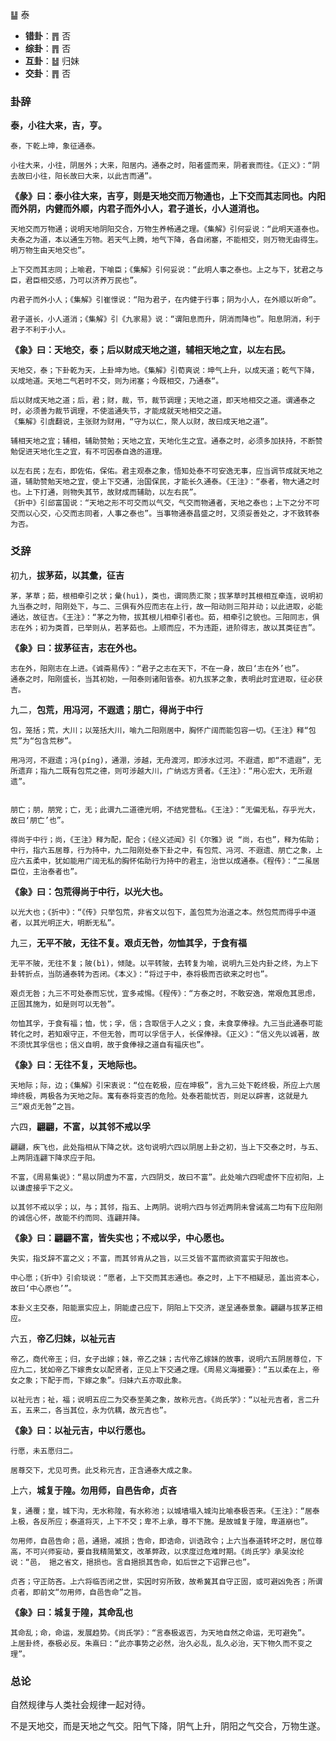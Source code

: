 ䷊ 泰 

+ **错卦**：䷋ 否
+ **综卦**：䷋ 否
+ **互卦**：䷵ 归妹 
+ **交卦**：䷋ 否

### 卦辞

**泰，小往大来，吉，亨。**

```
泰，下乾上坤，象征通泰。

小往大来，小往，阴居外；大来，阳居内。通泰之时，阳者盛而来，阴者衰而往。《正义》：“阴去故曰小往，阳长故曰大来，以此吉而通”。
```

**《彖》曰：泰小往大来，吉亨，则是天地交而万物通也，上下交而其志同也。内阳而外阴，内健而外顺，内君子而外小人，君子道长，小人道消也。**

```
天地交而万物通；说明天地阴阳交合，万物生养畅通之理。《集解》引何妥说：“此明天道泰也。夫泰之为道，本以通生万物。若天气上腾，地气下降，各自闭塞，不能相交，则万物无由得生。明万物生由天地交也”。

上下交而其志同；上喻君，下喻臣；《集解》引何妥说：“此明人事之泰也。上之与下，犹君之与臣，君臣相交感，乃可以济养万民也”。

内君子而外小人；《集解》引崔憬说：“阳为君子，在内健于行事；阴为小人，在外顺以听命”。

君子道长，小人道消；《集解》引《九家易》说：“谓阳息而升，阴消而降也”。阳息阴消，利于君子不利于小人。
```

**《象》曰：天地交，泰；后以财成天地之道，辅相天地之宜，以左右民。**

```
天地交，泰；下卦乾为天，上卦坤为地。《集解》引荀爽说：坤气上升，以成天道；乾气下降，以成地道。天地二气若时不交，则为闭塞；今既相交，乃通泰“。

后以财成天地之道；后，君；财，裁，节，裁节调理；天地之道，即天地相交之道。谓通泰之时，必须善为裁节调理，不使滥通失节，才能成就天地相交之道。
《集解》引虞翻说，主张财为财用，“守为以仁，聚人以财，故曰成天地之道”。

辅相天地之宜；辅相，辅助赞勉；天地之宜，天地化生之宜。通泰之时，必须多加扶持，不断赞勉促进天地化生之宜，有不可因泰自逸的道理。

以左右民；左右，即佐佑，保佑。君主观泰之象，悟知处泰不可安逸无事，应当调节成就天地之道，辅助赞勉天地之宜，使上下交通，治国保民，才能长久通泰。《王注》：“泰者，物大通之时也。上下打通，则物失其节，故财成而辅助，以左右民”。
《折中》引邱富国说：“天地之形不可交而以气交，气交而物通者，天地之泰也；上下之分不可交而以心交，心交而志同者，人事之泰也”。当事物通泰昌盛之时，又须妥善处之，才不致转泰为否。
```

### 爻辞

初九，**拔茅茹，以其彙，征吉**

```
茅，茅草；茹，根相牵引之状；彙(huì)，类也，谓同质汇聚；拔茅草时其根相互牵连，说明初九当泰之时，阳刚处下，与二、三俱有外应而志在上行，故一阳动则三阳并动；以此进取，必能通达，故征吉。《王注》：“茅之为物，拔其根儿相牵引者也。茹，相牵引之貌也。三阳同志，俱志在外；初为类首，已举则从，若茅茹也。上顺而应，不为违距，进阶得志，故以其类征吉”。
```

**《象》曰：拔茅征吉，志在外也。**

```
志在外，阳刚志在上进。《诚斋易传》：“君子之志在天下，不在一身，故曰‘志在外’也”。
通泰之时，阳刚盛长，当其初始，一阳泰则诸阳皆泰。初九拔茅之象，表明此时宜进取，征必获吉。
```

九二，**包荒，用冯河，不遐遗；朋亡，得尚于中行**

```
包，笼括；荒，大川；以笼括大川，喻九二阳刚居中，胸怀广阔而能包容一切。《王注》释“包荒”为“包含荒秽”。

用冯河，不遐遗；冯(píng)，通淜，涉越，无舟渡河，即涉水过河。不遐遗，即“不遗遐”，无所遗弃；指九二既有包荒之德，则可涉越大川，广纳远方贤者。《王注》：“用心宏大，无所遐遗”。


朋亡；朋，朋党；亡，无；此谓九二道德光明，不结党营私。《王注》：“无偏无私，存乎光大，故曰‘朋亡’也”。

得尚于中行；尚，《王注》释为配，配合；《经义述闻》引《尔雅》说 “尚，右也”，释为佑助；中行，指六五居尊，行为持中，九二阳刚处泰下卦之中，有包荒、冯河、不遐遗、朋亡之象，上应六五柔中，犹如能用广阔无私的胸怀佑助行为持中的君主，治世以成通泰。《程传》：“二虽居臣位，主治泰者也”。
```

**《象》曰：包荒得尚于中行，以光大也。**

```
以光大也；《折中》：“《传》只举包荒，非省文以包下，盖包荒为治道之本。然包荒而得乎中道者，以其光明正大，明断无私”。
```

九三，**无平不陂，无往不复。艰贞无咎，勿恤其孚，于食有福**

```
无平不陂，无往不复；陂(bì)，倾陡。以平转陂，去转复为喻，说明九三处内卦之终，为上下卦转折点，当防通泰转为否闭。《本义》：“将过于中，泰将极而否欲来之时也”。

艰贞无咎；九三不可处泰而忘忧，宜多戒惕。《程传》：“方泰之时，不敢安逸，常艰危其思虑，正固其施为，如是则可以无咎”。

勿恤其孚，于食有福；恤，忧；孚，信；含取信于人之义；食，未食享俸禄。九三当此通泰可能转化之时，若知艰守正，不但无咎，而可以孚信于人，长保俸禄。《正义》：“信义先以诚著，故不须忧其孚信也；信义自明，故于食俸禄之道自有福庆也”。
```

**《象》曰：无往不复，天地际也。**

```
天地际；际，边；《集解》引宋衷说：“位在乾极，应在坤极”，言九三处下乾终极，所应上六居坤终极，两极各为天地之际。寓有泰将变否的危险。处泰若能忧否，则足以辟害，这就是九三“艰贞无咎”之旨。
```

六四，**翩翩，不富，以其邻不戒以孚**

```
翩翩，疾飞也，此处指相从下降之状。这句说明六四以阴居上卦之初，当上下交泰之时，与五、上两阴连翩下降求应于阳。

不富，《周易集说》：“易以阴虚为不富，六四阴爻，故曰不富”。此处喻六四呢虚怀下应初阳，上以谦虚接乎下之义。

以其邻不戒以孚；以，与；其邻，指五、上两阴。说明六四与邻近两阴未曾诫高二均有下应阳刚的诚信心怀，故能不约而同、连翩并降。
```

**《象》曰：翩翩不富，皆失实也；不戒以孚，中心愿也。**

```
失实，指爻辞不富之义；不富，而其邻肯从之旨，以三爻皆不富而欲资富实于阳故也。

中心愿；《折中》引俞琰说：“愿者，上下交而其志通也。泰之时，上下不相疑忌，盖出资本心，故曰‘中心原也’”。

本卦义主交泰，阳能禀实应上，阴能虚己应下，阴阳上下交济，遂呈通泰景象。翩翩与拔茅正相应。
```

六五，**帝乙归妹，以祉元吉**

```
帝乙，商代帝王；归，女子出嫁；妹，帝乙之妹；古代帝乙嫁妹的故事，说明六五阴居尊位，下应九二，犹如帝乙下嫁贵女以配贤者，正见上下交通之理。《周易义海撮要》：“五以柔在上，帝女之象；下配于而，下嫁之象”。归妹六五亦取此象。

以祉元吉；祉，福；说明五应二为交泰至美之象，故称元吉。《尚氏学》：“以祉元吉者，言二升五，五来二，各当其位，永为伉耦，故元吉也”。
```

**《象》曰：以祉元吉，中以行愿也。**

```
行愿，未五愿归二。

居尊交下，尤见可贵。此爻称元吉，正含通泰大成之象。
```

上六，**城复于隍。勿用师，自邑告命，贞吝**

```
复，通覆；皇，城下沟，无水称隍，有水称池；以城墙塌入城沟比喻泰极否来。《王注》：“居泰上极，各反所应；泰道将灭，上下不交；卑不上承，尊不下施。是故城复于隍，卑道崩也”。

勿用师，自邑告命；邑，通挹，减损；告命，即诰命，训诰政令；上六当泰道转坏之时，居位尊高，不可兴师妄动，要自我精简繁文，改革弊政，以求度过危难时期。《尚氏学》承吴汝纶说：“邑， 挹之省文，挹损也。言自挹损其告命，如后世之下诏罪己也”。

贞吝；守正防吝。上六将临否闭之世，实因时穷所致，故希冀其自守正固，或可避凶免吝；所谓贞者，即前文“勿用师，自邑告命”之旨。
```

**《象》曰：城复于隍，其命乱也**

```
其命乱；命，命运，发展趋势。《尚氏学》：“言泰极返否，为天地自然之命运，无可避免”。
上居卦终，泰极必反。朱熹曰：“此亦事势之必然，治久必乱，乱久必治，天下物久而不变之理”。
```

### 总论

自然规律与人类社会规律一起对待。

不是天地交，而是天地之气交。阳气下降，阴气上升，阴阳之气交合，万物生遂。